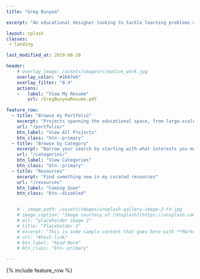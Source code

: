 ```yaml
---
title: "Greg Bunyea"

excerpt: "An educational designer looking to tackle learning problems with research, cutting-edge technology, and an artistic flair"

layout: splash
classes:
 - landing

last_modified_at: 2019-08-28

header:
    # overlay_image: /assets/images/creative_work.jpg
    overlay_color: "#1667e6"
    overlay_filter: "0.4"
    actions:
    -   label: "View My Resume"
        url: /GregBunyeaResume.pdf

feature_row:
  - title: "Browse my Portfolio"
    excerpt: "Projects spanning the educational space, from large-scale seminars to intelligent tutors"
    url: "/portfolio/"
    btn_label: "View All Projects"
    btn_class: "btn--primary"
  - title: "Browse by Category"
    excerpt: "Narrow your search by starting with what interests you most"
    url: "/categories/"
    btn_label: "View Categories"
    btn_class: "btn--primary"
  - title: "Resources"
    excerpt: "Find something new in my curated resources"
    url: "/resources"
    btn_label: "Coming Soon"
    btn_class: "btn--disabled"


    # - image_path: /assets/images/unsplash-gallery-image-2-th.jpg
    # image_caption: "Image courtesy of [Unsplash](https://unsplash.com/)"
    # alt: "placeholder image 2"
    # title: "Placeholder 2"
    # excerpt: "This is some sample content that goes here with **Markdown** formatting."
    # url: "#test-link"
    # btn_label: "Read More"
    # btn_class: "btn--primary"

---
```


{% include feature_row %}